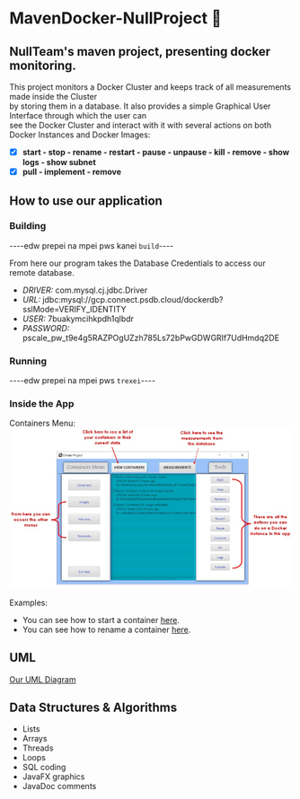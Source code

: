 # MavenDocker-NullProject :whale:
## NullTeam's maven project, presenting docker monitoring.
This project monitors a Docker Cluster and keeps track of all measurements made inside the Cluster    
by storing them in a database. It also provides a simple Graphical User Interface through which the user can   
see the Docker Cluster and interact with it with several actions on both Docker Instances and Docker Images:  
- [x] **start - stop - rename - restart - pause - unpause - kill - remove - show logs - show subnet**  
- [x] **pull - implement - remove**
## How to use our application
### Building
----edw prepei na mpei pws kanei `build`----  

From here our program takes the Database Credentials to access our remote database.
* _DRIVER:_
com.mysql.cj.jdbc.Driver
* _URL:_
jdbc:mysql://gcp.connect.psdb.cloud/dockerdb?sslMode=VERIFY_IDENTITY
* _USER:_
7buakymcihkpdh1qlbdr
* _PASSWORD:_
pscale_pw_t9e4g5RAZPOgUZzh785Ls72bPwGDWGRIf7UdHmdq2DE
### Running
----edw prepei na mpei pws `trexei`----
### Inside the App
Containers Menu:  
![This is a simple manual for the Containers Menu](dockermonitor%2Fsrc%2Fmain%2Fresources%2FManualPhotos%2FMenuManual.jpg)  

Examples:  
* You can see how to start a container [here](dockermonitor/src/main/resources/ManualPhotos/StartManual.jpg).  
* You can see how to rename a container [here](dockermonitor/src/main/resources/ManualPhotos/RenameManual.jpg).
## UML
[Our UML Diagram](dockermonitor/src/main/resources/UML.png)
## Data Structures & Algorithms
- Lists
- Arrays 
- Threads
- Loops
- SQL coding
- JavaFX graphics
- JavaDoc comments

